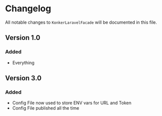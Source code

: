 # Changelog

All notable changes to `KonkerLaravelFacade` will be documented in this file.

## Version 1.0

### Added
- Everything



## Version 3.0

### Added
- Config File now used to store ENV vars for URL and Token
- Config File published all the time
